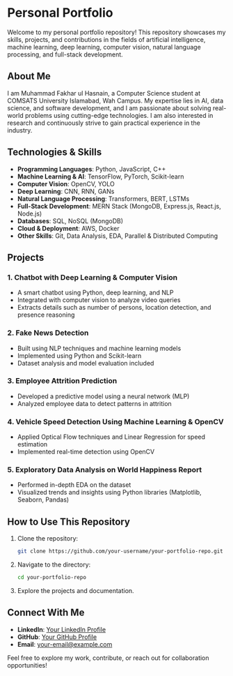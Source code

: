 # Personal Portfolio

Welcome to my personal portfolio repository! This repository showcases my skills, projects, and contributions in the fields of artificial intelligence, machine learning, deep learning, computer vision, natural language processing, and full-stack development.

## About Me
I am Muhammad Fakhar ul Hasnain, a Computer Science student at COMSATS University Islamabad, Wah Campus. My expertise lies in AI, data science, and software development, and I am passionate about solving real-world problems using cutting-edge technologies. I am also interested in research and continuously strive to gain practical experience in the industry.

## Technologies & Skills
- **Programming Languages**: Python, JavaScript, C++
- **Machine Learning & AI**: TensorFlow, PyTorch, Scikit-learn
- **Computer Vision**: OpenCV, YOLO
- **Deep Learning**: CNN, RNN, GANs
- **Natural Language Processing**: Transformers, BERT, LSTMs
- **Full-Stack Development**: MERN Stack (MongoDB, Express.js, React.js, Node.js)
- **Databases**: SQL, NoSQL (MongoDB)
- **Cloud & Deployment**: AWS, Docker
- **Other Skills**: Git, Data Analysis, EDA, Parallel & Distributed Computing

## Projects
### 1. **Chatbot with Deep Learning & Computer Vision**
- A smart chatbot using Python, deep learning, and NLP
- Integrated with computer vision to analyze video queries
- Extracts details such as number of persons, location detection, and presence reasoning

### 2. **Fake News Detection**
- Built using NLP techniques and machine learning models
- Implemented using Python and Scikit-learn
- Dataset analysis and model evaluation included

### 3. **Employee Attrition Prediction**
- Developed a predictive model using a neural network (MLP)
- Analyzed employee data to detect patterns in attrition

### 4. **Vehicle Speed Detection Using Machine Learning & OpenCV**
- Applied Optical Flow techniques and Linear Regression for speed estimation
- Implemented real-time detection using OpenCV

### 5. **Exploratory Data Analysis on World Happiness Report**
- Performed in-depth EDA on the dataset
- Visualized trends and insights using Python libraries (Matplotlib, Seaborn, Pandas)

## How to Use This Repository
1. Clone the repository:
   ```bash
   git clone https://github.com/your-username/your-portfolio-repo.git
   ```
2. Navigate to the directory:
   ```bash
   cd your-portfolio-repo
   ```
3. Explore the projects and documentation.

## Connect With Me
- **LinkedIn**: [Your LinkedIn Profile](https://linkedin.com/in/yourprofile)
- **GitHub**: [Your GitHub Profile](https://github.com/your-username)
- **Email**: your-email@example.com

Feel free to explore my work, contribute, or reach out for collaboration opportunities!

